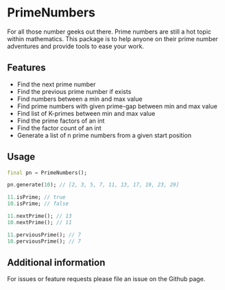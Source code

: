 # PrimeNumbers

For all those number geeks out there. Prime numbers are still a hot topic within
mathematics. This package is to help anyone on their prime number adventures and
provide tools to ease your work.

## Features

* Find the next prime number
* Find the previous prime number if exists
* Find numbers between a min and max value
* Find prime numbers with given prime-gap between min and max value
* Find list of K-primes between min and max value
* Find the prime factors of an int
* Find the factor count of an int
* Generate a list of n prime numbers from a given start position

## Usage

```dart
final pn = PrimeNumbers();

pn.generate(10); // [2, 3, 5, 7, 11, 13, 17, 19, 23, 29]

11.isPrime; // true
10.isPrime; // false

11.nextPrime(); // 13
10.nextPrime(); // 11

11.perviousPrime(); // 7
10.perviousPrime(); // 7
```

## Additional information

For issues or feature requests please file an issue on the Github page.
